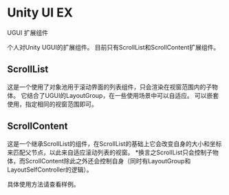 # Unity UI EX
UGUI 扩展组件

个人对Unity UGUI的扩展组件。
目前只有ScrollList和ScrollContent扩展组件。

## ScrollList
这是一个使用了对象池用于滚动界面的列表组件，只会渲染在视窗范围内的子物体。
它结合了UGUI的LayoutGroup，在一些使用场景中可以自适应。
可以嵌套使用，指定相同的视窗范围即可。

## ScrollContent
这是一个继承ScrollList的组件，在ScrollList的基础上它会改变自身的大小和坐标来匹配父节点，以此来自适应滚动列表的视窗。
*换言之ScrollList只会控制子物体，而ScrollContent除此之外还会控制自身（同时有LayoutGroup和LayoutSelfController的逻辑）。

具体使用方法请查看样例。